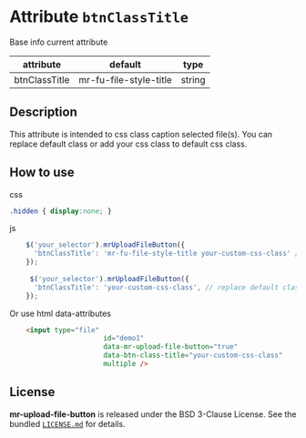 
# Attribute `btnClassTitle`

Base info current attribute 

| attribute      | default                | type            |
| -----------    | --------------------   |---------------- |
| btnClassTitle  | mr-fu-file-style-title | string          |

## Description
This attribute is intended to css class caption selected file(s). 
You can replace default class or add your css class to default css class. 

## How to use
css
```css 
.hidden { display:none; }
```
js
```js
    $('your_selector').mrUploadFileButton({
      'btnClassTitle': 'mr-fu-file-style-title your-custom-css-class' // added to default css class
    });
    
     $('your_selector').mrUploadFileButton({
      'btnClassTitle': 'your-custom-css-class', // replace default class
    });

```

Or use html data-attributes

```html 
    <input type="file"
                       id="demo1"
                       data-mr-upload-file-button="true"
                       data-btn-class-title="your-custom-css-class"
                       multiple />
```


## License

**mr-upload-file-button** is released under the BSD 3-Clause License. See the bundled [`LICENSE.md`](/LICENSE.md) for details.
